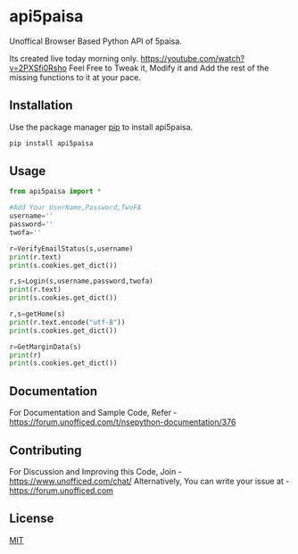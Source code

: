 # api5paisa

Unoffical Browser Based Python API of 5paisa.

Its created live today morning only. https://youtube.com/watch?v=2PXSfi0Rsho
Feel Free to Tweak it, Modify it and Add the rest of the missing functions to it at your pace.

## Installation

Use the package manager [pip](https://pypi.org/project/api5paisa/) to install api5paisa.

```bash
pip install api5paisa
```

## Usage

```python
from api5paisa import *

#Add Your UserName,Password,TwoFA
username=''
password=''
twofa=''

r=VerifyEmailStatus(s,username)
print(r.text)
print(s.cookies.get_dict())

r,s=Login(s,username,password,twofa)
print(r.text)
print(s.cookies.get_dict())

r,s=getHome(s)
print(r.text.encode("utf-8"))
print(s.cookies.get_dict())

r=GetMarginData(s)
print(r)
print(s.cookies.get_dict())
```

## Documentation
For Documentation and Sample Code, Refer - https://forum.unofficed.com/t/nsepython-documentation/376

## Contributing
For Discussion and Improving this Code, Join - https://www.unofficed.com/chat/
Alternatively, You can write your issue at - https://forum.unofficed.com

## License
[MIT](https://choosealicense.com/licenses/mit/)
